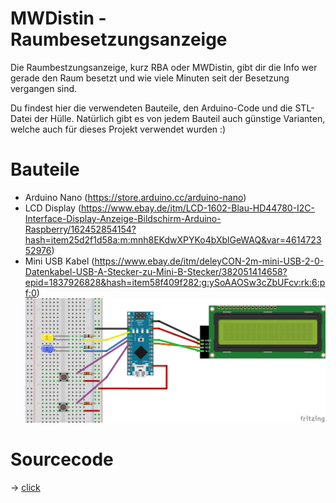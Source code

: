 # MWDistin - Raumbesetzungsanzeige

Die Raumbestzungsanzeige, kurz RBA oder MWDistin, gibt dir die Info wer gerade den Raum besetzt und wie viele Minuten seit der Besetzung vergangen sind. 

Du findest hier die verwendeten Bauteile, den Arduino-Code und die STL-Datei der Hülle. Natürlich gibt es von jedem Bauteil auch günstige Varianten, welche auch für dieses Projekt verwendet wurden :)

# Bauteile
- Arduino Nano (https://store.arduino.cc/arduino-nano)
- LCD Display (https://www.ebay.de/itm/LCD-1602-Blau-HD44780-I2C-Interface-Display-Anzeige-Bildschirm-Arduino-Raspberry/162452854154?hash=item25d2f1d58a:m:mnh8EKdwXPYKo4bXblGeWAQ&var=461472352976)
- Mini USB Kabel (https://www.ebay.de/itm/deleyCON-2m-mini-USB-2-0-Datenkabel-USB-A-Stecker-zu-Mini-B-Stecker/382051414658?epid=1837926828&hash=item58f409f282:g:ySoAAOSw3cZbUFcv:rk:6:pf:0)
![](Verkabelung.png)

# Sourcecode
-> [click](MWDistin.ino)
